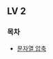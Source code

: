 ## LV 2

### 목차
* [문자열 압축](https://github.com/gerherh/Algorithm/tree/main/%ED%94%84%EB%A1%9C%EA%B7%B8%EB%9E%98%EB%A8%B8%EC%8A%A4/LV2/2020%20KAKAO%20BLIND%20RECRUITMENT)

